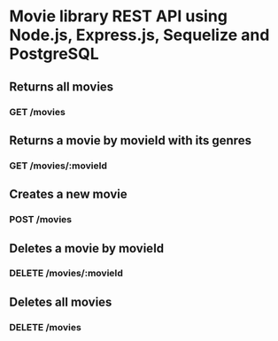 # Movie library REST API using Node.js, Express.js, Sequelize and PostgreSQL


## Returns all movies
### GET /movies

## Returns a movie by movieId with its genres
### GET /movies/:movieId

## Creates a new movie
### POST /movies

## Deletes a movie by movieId
### DELETE /movies/:movieId

## Deletes all movies
### DELETE /movies
